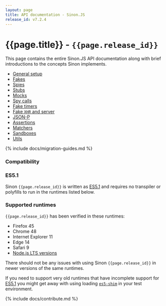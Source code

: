 ```yaml
---
layout: page
title: API documentation - Sinon.JS
release_id: v7.2.4
---
```


# {{page.title}} - `{{page.release_id}}`

This page contains the entire Sinon.JS API documentation along with brief introductions to the concepts Sinon implements.

- [General setup](./general-setup)
- [Fakes](./fakes)
- [Spies](./spies)
- [Stubs](./stubs)
- [Mocks](./mocks)
- [Spy calls](./spy-call)
- [Fake timers](./fake-timers)
- [Fake <code>XHR</code> and server](./fake-xhr-and-server)
- [JSON-P](./json-p)
- [Assertions](./assertions)
- [Matchers](./matchers)
- [Sandboxes](./sandbox)
- [Utils](./utils)

{% include docs/migration-guides.md %}

### Compatibility

### ES5.1

Sinon `{{page.release_id}}` is written as [ES5.1][es5] and requires no transpiler or polyfills to run in the runtimes listed below.

### Supported runtimes

`{{page.release_id}}` has been verified in these runtimes:

- Firefox 45
- Chrome 48
- Internet Explorer 11
- Edge 14
- Safari 9
- [Node.js LTS versions](https://github.com/nodejs/Release)

There should not be any issues with using Sinon `{{page.release_id}}` in newer versions of the same runtimes.

If you need to support very old runtimes that have incomplete support for [ES5.1][es5] you might get away with using loading [`es5-shim`][es5-shim] in your test environment.

{% include docs/contribute.md %}

[es5]: http://www.ecma-international.org/ecma-262/5.1/
[es5-shim]: https://github.com/es-shims/es5-shim

